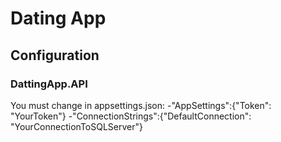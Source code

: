 # Dating App
## Configuration
### DattingApp.API
You must change in appsettings.json:
-"AppSettings":{"Token": "YourToken"}
-"ConnectionStrings":{"DefaultConnection": "YourConnectionToSQLServer"}
